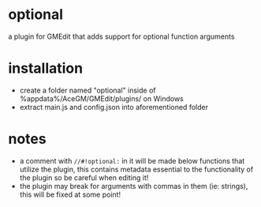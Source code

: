 # optional
a plugin for GMEdit that adds support for optional function arguments 

# installation
- create a folder named "optional" inside of %appdata%/AceGM/GMEdit/plugins/ on Windows
- extract main.js and config.json into aforementioned folder

# notes
- a comment with `//#!optional:` in it will be made below functions that utilize the plugin, this contains metadata essential to the functionality of the plugin so be careful when editing it!
- the plugin may break for arguments with commas in them (ie: strings), this will be fixed at some point!
